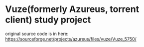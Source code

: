 # Vuze(formerly Azureus, torrent client) study project 

original source code is in here: https://sourceforge.net/projects/azureus/files/vuze/Vuze_5750/
